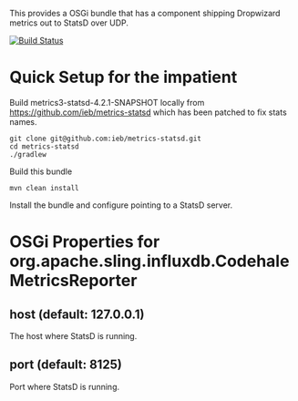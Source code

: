 This provides a OSGi bundle that has a component shipping Dropwizard metrics out to StatsD over UDP.



[![Build Status](https://travis-ci.org/ieb/statsd-reporter-osgi.svg?branch=master)](https://travis-ci.org/ieb/statsd-reporter-osgi)

# Quick Setup for the impatient

Build metrics3-statsd-4.2.1-SNAPSHOT locally from https://github.com/ieb/metrics-statsd which has been patched to fix stats names.

    git clone git@github.com:ieb/metrics-statsd.git
    cd metrics-statsd
    ./gradlew
    

Build this bundle

    mvn clean install
   

Install the bundle and configure pointing to a StatsD server.

# OSGi Properties for org.apache.sling.influxdb.CodehaleMetricsReporter

## host (default: 127.0.0.1)

The host where StatsD is running.

## port (default: 8125)

Port where StatsD is running.





